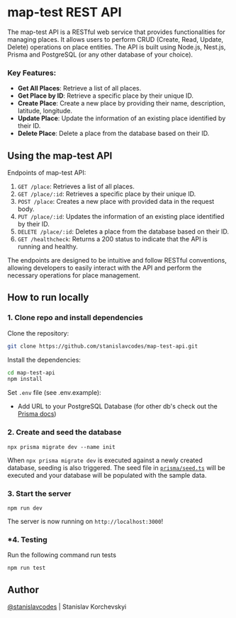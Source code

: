# map-test REST API

The map-test API is a RESTful web service that provides functionalities for managing places. It allows users to perform CRUD (Create, Read, Update, Delete) operations on place entities. The API is built using Node.js, Nest.js, Prisma and PostgreSQL (or any other database of your choice).

### Key Features:
- **Get All Places**: Retrieve a list of all places.
- **Get Place by ID**: Retrieve a specific place by their unique ID.
- **Create Place**: Create a new place by providing their name, description, latitude, longitude.
- **Update Place**: Update the information of an existing place identified by their ID.
- **Delete Place**: Delete a place from the database based on their ID.

## Using the map-test API

Endpoints of map-test API:

1. `GET /place`: Retrieves a list of all places.
2. `GET /place/:id`: Retrieves a specific place by their unique ID.
3. `POST /place`: Creates a new place with provided data in the request body.
4. `PUT /place/:id`: Updates the information of an existing place identified by their ID.
5. `DELETE /place/:id`: Deletes a place from the database based on their ID.
7. `GET /healthcheck`: Returns a 200 status to indicate that the API is running and healthy.

The endpoints are designed to be intuitive and follow RESTful conventions, allowing developers to easily interact with the API and perform the necessary operations for place management.

## How to run locally

### 1. Clone repo and install dependencies

Clone the repository:

```bash
git clone https://github.com/stanislavcodes/map-test-api.git
```

Install the dependencies:

```bash
cd map-test-api
npm install
```

Set `.env` file (see .env.example):

- Add URL to your PostgreSQL Database (for other db's check out the [Prisma docs](https://www.prisma.io/docs))

### 2. Create and seed the database

```
npx prisma migrate dev --name init
```

When `npx prisma migrate dev` is executed against a newly created database, seeding is also triggered. The seed file in [`prisma/seed.ts`](./prisma/seed.ts) will be executed and your database will be populated with the sample data.


### 3. Start the server

```
npm run dev
```

The server is now running on `http://localhost:3000`!

### *4. Testing

Run the following command run tests

```
npm run test
```

## Author

[@stanislavcodes](https://github.com/stanislavcodes) | Stanislav Korchevskyi 